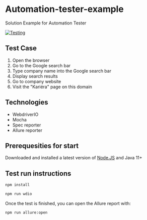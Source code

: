 # Automation-tester-example
Solution Example for Automation Tester

[![Testing](https://github.com/icirova/automation-tester-example/actions/workflows/testing.js.yml/badge.svg)](https://github.com/icirova/automation-tester-example/actions/workflows/testing.js.yml)

## Test Case
1. Open the browser
2. Go to the Google search bar
3. Type company name into the Google search bar
4. Display search results
5. Go to company website
6. Visit the "Kariéra" page on this domain

## Technologies
* WebdriverIO
* Mocha
* Spec reporter
* Allure reporter

## Prerequesities for start 
Downloaded and installed a latest version of [Node.JS](https://nodejs.org/en) and Java 11+

## Test run instructions

```sh
npm install

npm run wdio
```

Once the test is finished, you can open the Allure report with:

```sh
npm run allure:open
```

